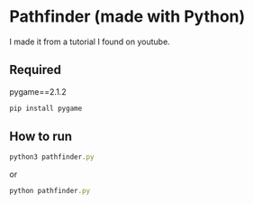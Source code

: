 # Pathfinder (made with Python)

I made it from a tutorial I found on youtube.

## Required

pygame==2.1.2

```jsx
pip install pygame
```

## How to run

```jsx
python3 pathfinder.py
```

or

```jsx
python pathfinder.py
```
